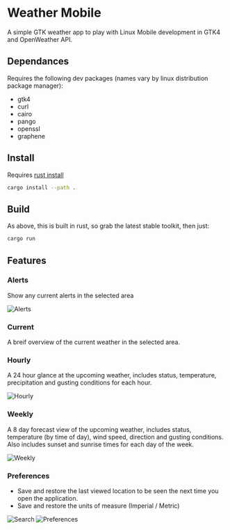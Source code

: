 # Weather Mobile
A simple GTK weather app to play with Linux Mobile development in GTK4 and OpenWeather API.

## Dependances
Requires the following dev packages (names vary by linux distribution package manager):

- gtk4
- curl
- cairo
- pango
- openssl
- graphene

## Install
Requires [rust install](https://www.rust-lang.org/tools/install)
```bash
cargo install --path .
```

## Build
As above, this is built in rust, so grab the latest stable toolkit, then just:
```bash
cargo run
```

## Features

### Alerts
Show any current alerts in the selected area

![Alerts](https://i.imgur.com/6lnRtlM.png)

### Current
A breif overview of the current weather in the selected area.

### Hourly
A 24 hour glance at the upcoming weather, includes status, temperature, precipitation and gusting conditions for each hour.

![Hourly](https://i.imgur.com/hZXgIiv.png)

### Weekly
A 8 day forecast view of the upcoming weather, includes status, temperature (by time of day), wind speed, direction and gusting conditions. 
Also includes sunset and sunrise times for each day of the week.

![Weekly](https://i.imgur.com/Kqdamvd.png)

### Preferences
- Save and restore the last viewed location to be seen the next time you open the application. 
- Save and restore the units of measure (Imperial / Metric)

![Search](https://i.imgur.com/qSk4vD6.png)
![Preferences](https://i.imgur.com/QqieI8A.png)
